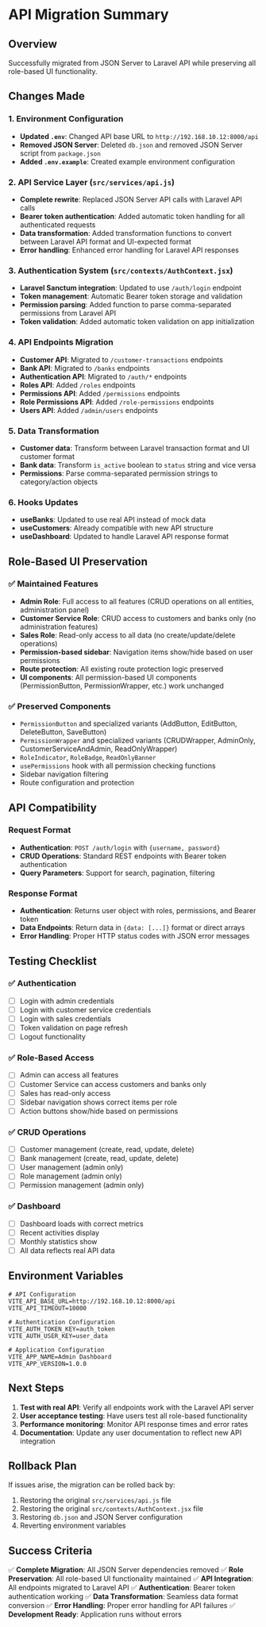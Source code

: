# API Migration Summary

## Overview
Successfully migrated from JSON Server to Laravel API while preserving all role-based UI functionality.

## Changes Made

### 1. Environment Configuration
- **Updated `.env`**: Changed API base URL to `http://192.168.10.12:8000/api`
- **Removed JSON Server**: Deleted `db.json` and removed JSON Server script from `package.json`
- **Added `.env.example`**: Created example environment configuration

### 2. API Service Layer (`src/services/api.js`)
- **Complete rewrite**: Replaced JSON Server API calls with Laravel API calls
- **Bearer token authentication**: Added automatic token handling for all authenticated requests
- **Data transformation**: Added transformation functions to convert between Laravel API format and UI-expected format
- **Error handling**: Enhanced error handling for Laravel API responses

### 3. Authentication System (`src/contexts/AuthContext.jsx`)
- **Laravel Sanctum integration**: Updated to use `/auth/login` endpoint
- **Token management**: Automatic Bearer token storage and validation
- **Permission parsing**: Added function to parse comma-separated permissions from Laravel API
- **Token validation**: Added automatic token validation on app initialization

### 4. API Endpoints Migration
- **Customer API**: Migrated to `/customer-transactions` endpoints
- **Bank API**: Migrated to `/banks` endpoints  
- **Authentication API**: Migrated to `/auth/*` endpoints
- **Roles API**: Added `/roles` endpoints
- **Permissions API**: Added `/permissions` endpoints
- **Role Permissions API**: Added `/role-permissions` endpoints
- **Users API**: Added `/admin/users` endpoints

### 5. Data Transformation
- **Customer data**: Transform between Laravel transaction format and UI customer format
- **Bank data**: Transform `is_active` boolean to `status` string and vice versa
- **Permissions**: Parse comma-separated permission strings to category/action objects

### 6. Hooks Updates
- **useBanks**: Updated to use real API instead of mock data
- **useCustomers**: Already compatible with new API structure
- **useDashboard**: Updated to handle Laravel API response format

## Role-Based UI Preservation

### ✅ Maintained Features
- **Admin Role**: Full access to all features (CRUD operations on all entities, administration panel)
- **Customer Service Role**: CRUD access to customers and banks only (no administration features)
- **Sales Role**: Read-only access to all data (no create/update/delete operations)
- **Permission-based sidebar**: Navigation items show/hide based on user permissions
- **Route protection**: All existing route protection logic preserved
- **UI components**: All permission-based UI components (PermissionButton, PermissionWrapper, etc.) work unchanged

### ✅ Preserved Components
- `PermissionButton` and specialized variants (AddButton, EditButton, DeleteButton, SaveButton)
- `PermissionWrapper` and specialized variants (CRUDWrapper, AdminOnly, CustomerServiceAndAdmin, ReadOnlyWrapper)
- `RoleIndicator`, `RoleBadge`, `ReadOnlyBanner`
- `usePermissions` hook with all permission checking functions
- Sidebar navigation filtering
- Route configuration and protection

## API Compatibility

### Request Format
- **Authentication**: `POST /auth/login` with `{username, password}`
- **CRUD Operations**: Standard REST endpoints with Bearer token authentication
- **Query Parameters**: Support for search, pagination, filtering

### Response Format
- **Authentication**: Returns user object with roles, permissions, and Bearer token
- **Data Endpoints**: Return data in `{data: [...]}` format or direct arrays
- **Error Handling**: Proper HTTP status codes with JSON error messages

## Testing Checklist

### ✅ Authentication
- [ ] Login with admin credentials
- [ ] Login with customer service credentials  
- [ ] Login with sales credentials
- [ ] Token validation on page refresh
- [ ] Logout functionality

### ✅ Role-Based Access
- [ ] Admin can access all features
- [ ] Customer Service can access customers and banks only
- [ ] Sales has read-only access
- [ ] Sidebar navigation shows correct items per role
- [ ] Action buttons show/hide based on permissions

### ✅ CRUD Operations
- [ ] Customer management (create, read, update, delete)
- [ ] Bank management (create, read, update, delete)
- [ ] User management (admin only)
- [ ] Role management (admin only)
- [ ] Permission management (admin only)

### ✅ Dashboard
- [ ] Dashboard loads with correct metrics
- [ ] Recent activities display
- [ ] Monthly statistics show
- [ ] All data reflects real API data

## Environment Variables

```env
# API Configuration
VITE_API_BASE_URL=http://192.168.10.12:8000/api
VITE_API_TIMEOUT=10000

# Authentication Configuration  
VITE_AUTH_TOKEN_KEY=auth_token
VITE_AUTH_USER_KEY=user_data

# Application Configuration
VITE_APP_NAME=Admin Dashboard
VITE_APP_VERSION=1.0.0
```

## Next Steps

1. **Test with real API**: Verify all endpoints work with the Laravel API server
2. **User acceptance testing**: Have users test all role-based functionality
3. **Performance monitoring**: Monitor API response times and error rates
4. **Documentation**: Update any user documentation to reflect new API integration

## Rollback Plan

If issues arise, the migration can be rolled back by:
1. Restoring the original `src/services/api.js` file
2. Restoring the original `src/contexts/AuthContext.jsx` file  
3. Restoring `db.json` and JSON Server configuration
4. Reverting environment variables

## Success Criteria

✅ **Complete Migration**: All JSON Server dependencies removed
✅ **Role Preservation**: All role-based UI functionality maintained
✅ **API Integration**: All endpoints migrated to Laravel API
✅ **Authentication**: Bearer token authentication working
✅ **Data Transformation**: Seamless data format conversion
✅ **Error Handling**: Proper error handling for API failures
✅ **Development Ready**: Application runs without errors
